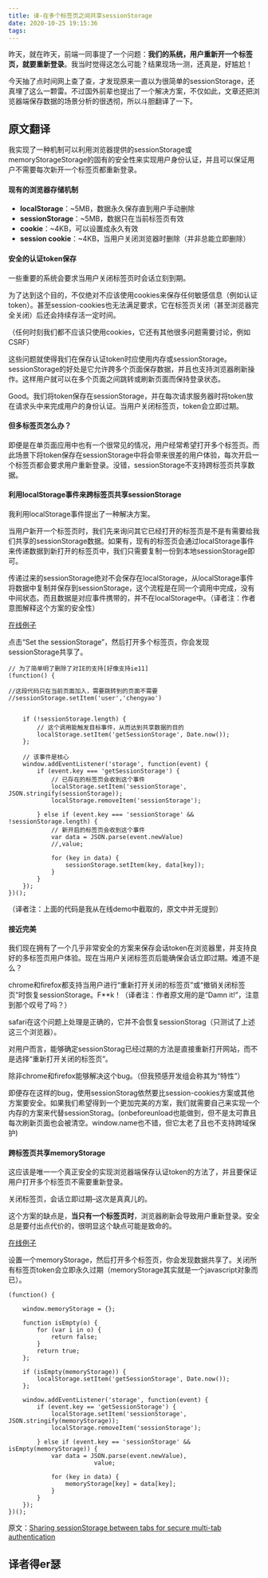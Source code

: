 ```yaml
---
title: 译-在多个标签页之间共享sessionStorage
date: 2020-10-25 19:15:36
tags:
---
```


昨天，就在昨天，前端一同事提了一个问题：**我们的系统，用户重新开一个标签页，就要重新登录**。我当时觉得这怎么可能？结果现场一测，还真是，好尴尬！

今天抽了点时间网上查了查，才发现原来一直以为很简单的sessionStorage，还真埋了这么一颗雷。不过国外前辈也提出了一个解决方案，不仅如此，文章还把浏览器端保存数据的场景分析的很透彻，所以斗胆翻译了一下。

<!-- more -->

## 原文翻译


我实现了一种机制可以利用浏览器提供的sessionStorage或memoryStorageStorage的固有的安全性来实现用户身份认证，并且可以保证用户不需要每次新开一个标签页都重新登录。

#### 现有的浏览器存储机制

- **localStorage**：~5MB，数据永久保存直到用户手动删除
- **sessionStorage**：~5MB，数据只在当前标签页有效
- **cookie**：~4KB，可以设置成永久有效
- **session cookie**：~4KB，当用户关闭浏览器时删除（并非总能立即删除）

#### 安全的认证token保存

一些重要的系统会要求当用户关闭标签页时会话立刻到期。

为了达到这个目的，不仅绝对不应该使用cookies来保存任何敏感信息（例如认证token）。甚至session-cookies也无法满足要求，它在标签页关闭（甚至浏览器完全关闭）后还会持续存活一定时间。

（任何时刻我们都不应该只使用cookies，它还有其他很多问题需要讨论，例如CSRF）

这些问题就使得我们在保存认证token时应使用内存或sessionStorage。sessionStorage的好处是它允许跨多个页面保存数据，并且也支持浏览器刷新操作。这样用户就可以在多个页面之间跳转或刷新页面而保持登录状态。

Good。我们将token保存在sessionStorage，并在每次请求服务器时将token放在请求头中来完成用户的身份认证。当用户关闭标签页，token会立即过期。

#### 但多标签页怎么办？

即便是在单页面应用中也有一个很常见的情况，用户经常希望打开多个标签页。而此场景下将token保存在sessionStorage中将会带来很差的用户体验，每次开启一个标签页都会要求用户重新登录。没错，sessionStorage不支持跨标签页共享数据。

#### 利用localStorage事件来跨标签页共享sessionStorage

我利用localStorage事件提出了一种解决方案。

当用户新开一个标签页时，我们先来询问其它已经打开的标签页是不是有需要给我们共享的sessionStorage数据。如果有，现有的标签页会通过localStorage事件来传递数据到新打开的标签页中，我们只需要复制一份到本地sessionStorage即可。

传递过来的sessionStorage绝对不会保存在localStorage，从localStorage事件将数据中复制并保存到sessionStorage，这个流程是在同一个调用中完成，没有中间状态。而且数据是对应事件携带的，并不在localStorage中。（译者注：作者意图解释这个方案的安全性）

[在线例子](https://blog.guya.net/security/browser_session/sessionStorage.html)

点击“Set the sessionStorage”，然后打开多个标签页，你会发现sessionStorage共享了。

```
// 为了简单明了删除了对IE的支持[好像支持ie11]
(function() {

//这段代码只在当前页面加入，需要跳转到的页面不需要
//sessionStorage.setItem('user','chengyao')


	if (!sessionStorage.length) {
		// 这个调用能触发目标事件，从而达到共享数据的目的
		localStorage.setItem('getSessionStorage', Date.now());
	};

	// 该事件是核心
	window.addEventListener('storage', function(event) {
		if (event.key === 'getSessionStorage') {
			// 已存在的标签页会收到这个事件
			localStorage.setItem('sessionStorage', JSON.stringify(sessionStorage));
			localStorage.removeItem('sessionStorage');

		} else if (event.key === 'sessionStorage' && !sessionStorage.length) {
			// 新开启的标签页会收到这个事件
			var data = JSON.parse(event.newValue)
			//,value;

			for (key in data) {
				sessionStorage.setItem(key, data[key]);
			}
		}
	});
})();
```

（译者注：上面的代码是我从在线demo中截取的，原文中并无提到）

#### 接近完美

我们现在拥有了一个几乎非常安全的方案来保存会话token在浏览器里，并支持良好的多标签页用户体验。现在当用户关闭标签页后能确保会话立即过期。难道不是么？

chrome和firefox都支持当用户进行“重新打开关闭的标签页”或“撤销关闭标签页”时恢复sessionStorage。F**k！（译者注：作者原文用的是“Damn it!”，注意到那个叹号了吗？）

safari在这个问题上处理是正确的，它并不会恢复sessionStorag（只测试了上述这三个浏览器）。

对用户而言，能够确定sessionStorag已经过期的方法是直接重新打开网站，而不是选择“重新打开关闭的标签页”。

除非chrome和firefox能够解决这个bug。（但我预感开发组会称其为“特性”）

即便存在这样的bug，使用sessionStorag依然要比session-cookies方案或其他方案要安全。如果我们希望得到一个更加完美的方案，我们就需要自己来实现一个内存的方案来代替sessionStorag。(onbeforeunload也能做到，但不是太可靠且每次刷新页面也会被清空。window.name也不错，但它太老了且也不支持跨域保护)

#### 跨标签页共享memoryStorage

这应该是唯一一个真正安全的实现浏览器端保存认证token的方法了，并且要保证用户打开多个标签页不需要重新登录。

关闭标签页，会话立即过期–这次是真真儿的。

这个方案的缺点是，**当只有一个标签页时**，浏览器刷新会导致用户重新登录。安全总是要付出点代价的，很明显这个缺点可能是致命的。

[在线例子](https://blog.guya.net/security/browser_session/memoryStorage.html)

设置一个memoryStorage，然后打开多个标签页，你会发现数据共享了。关闭所有标签页token会立即永久过期（memoryStorage其实就是一个javascript对象而已）。

```
(function() {

	window.memoryStorage = {};

	function isEmpty(o) {
		for (var i in o) {
	  		return false;
	 	}
	 	return true;
	};

	if (isEmpty(memoryStorage)) {
		localStorage.setItem('getSessionStorage', Date.now());
	};

	window.addEventListener('storage', function(event) {
		if (event.key == 'getSessionStorage') {
			localStorage.setItem('sessionStorage', JSON.stringify(memoryStorage));
			localStorage.removeItem('sessionStorage');

		} else if (event.key == 'sessionStorage' && isEmpty(memoryStorage)) {
			var data = JSON.parse(event.newValue),
						value;

			for (key in data) {
				memoryStorage[key] = data[key];
			}
		}
	});
})();
```

原文：[Sharing sessionStorage between tabs for secure multi-tab authentication](https://blog.guya.net/2015/06/12/sharing-sessionstorage-between-tabs-for-secure-multi-tab-authentication/)

## 译者得er瑟